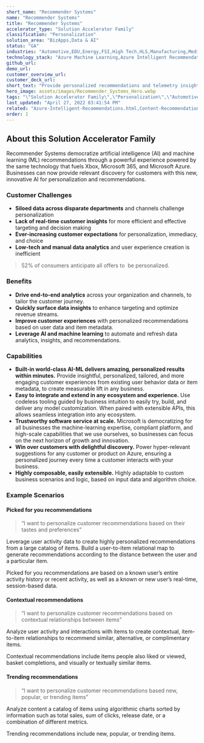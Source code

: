 ```yaml
---
short_name: "Recommender Systems"
name: "Recommender Systems"
title: "Recommender Systems"
accelerator_type: "Solution Accelerator Family"
classification: "Personalization"
solution_area: "BizApps,Data & AI"
status: "GA"
industries: "Automotive,EDU,Energy,FSI,High Tech,HLS,Manufacturing,Media and Entertainment,Professional Services,SLG,Retail,Horizontal"
technology_stack: "Azure Machine Learning,Azure Intelligent Recommendations,Synapse Analytics,Azure Storage"
github_url: 
demo_url: 
customer_overview_url: 
customer_deck_url: 
short_text: "Provide personalized recommendations and telemetry insights to end users"
hero_image: assets/images/Recommender_Systems_Hero.webp
tags: "\"Solution Accelerator Family\",\"Personalization\",\"Automotive\",\"EDU\",\"Energy\",\"FSI\",\"High Tech\",\"HLS\",\"Manufacturing\",\"Media and Entertainment\",\"Professional Services\",\"SLG\",\"Retail\",\"Horizontal\",\"Azure Machine Learning\",\"Azure Intelligent Recommendations\",\"Synapse Analytics\",\"Azure Storage\",\"BizApps\",\"Data & AI\",\"GA\""
last_updated: "April 27, 2022 03:41:54 PM"
related: "Azure-Intelligent-Recommendations.html,Content-Recommendations.html,Retail-Recommender.html"
order: 1
---
```

## About this Solution Accelerator Family

Recommender Systems democratize artificial intelligence (AI) and machine learning (ML) recommendations through a powerful experience powered by the same technology that fuels Xbox, Microsoft 365, and Microsoft Azure. Businesses can now provide relevant discovery for customers with this new, innovative AI for personalization and recommendations.

### Customer Challenges

* **Siloed data across disparate departments** and channels challenge personalization
* **Lack of real-time customer insights** for more efficient and effective targeting and decision making
* **Ever-increasing customer expectations** for personalization, immediacy, and choice
* **Low-tech and manual data analytics** and user experience creation is inefficient

> 52% of consumers anticipate all offers to ​
be personalized.

### Benefits

* **Drive end-to-end analytics** across your organization and channels, to tailor the customer journey.
* **Quickly surface data insights** to enhance targeting and optimize revenue streams.
* **Improve customer experiences** with personalized recommendations based on user data and item metadata.
* **Leverage AI and machine learning** to automate and refresh data analytics, insights, and recommendations.

### Capabilities

* **Built-in world-class AI-ML delivers amazing, personalized results within minutes.** Provide insightful, personalized, tailored, and more engaging customer experiences from existing user behavior data or item metadata, to create measurable lift in any business.
* **Easy to integrate and extend in any ecosystem and experience.** Use codeless tooling guided by business intuition to easily try, build, and deliver any model customization. When paired with extensible APIs, this allows seamless integration into any ecosystem.
* **Trustworthy software service at scale.** Microsoft is democratizing for all businesses the machine-learning expertise, compliant platform, and high-scale capabilities that we use ourselves, so businesses can focus on the next horizon of growth and innovation.
* **Win over customers with delightful discovery.** Power hyper-relevant suggestions for any customer or product on Azure, ensuring a personalized journey every time a customer interacts with your business.
* **Highly composable, easily extensible.** Highly adaptable to custom business scenarios and logic, based on input data and algorithm choice.

### Example Scenarios

#### Picked for you recommendations

> “I want to personalize customer recommendations based on their tastes and preferences”

Leverage user activity data to create highly personalized recommendations from a large catalog of items. Build a user-to-item relational map to generate recommendations according to the distance between the user and a particular item.

Picked for you recommendations are based on a known user’s entire activity history or recent activity, as well as a known or new user’s real-time, session-based data.

#### Contextual recommendations​

> “I want to personalize customer recommendations based on contextual relationships between items”

Analyze user activity and interactions with items to create contextual, item-to-item relationships to recommend similar, alternative, or complimentary items.

Contextual recommendations include items people also liked or viewed, basket completions, and visually or textually similar items.

#### Trending recommendations​

> “I want to personalize customer recommendations based new, popular, or trending items”​

Analyze content a catalog of items using algorithmic charts sorted by information such as total sales, sum of clicks, release date, or a combination of different metrics.​

Trending recommendations include new, popular, or trending items.

